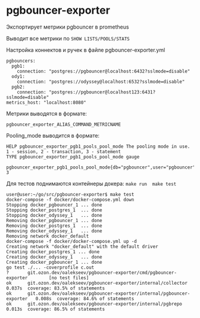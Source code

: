 
# pgbouncer-exporter  
Экспортирует метрики pgbouncer в prometheus

Выводит все метрики по <code>SHOW LISTS/POOLS/STATS</code>  
  
Настройка коннектов и ручек в файле pgbouncer-exporter.yml  

    pgbouncers:  
      pgb1:  
        connection: "postgres://pgbouncer@localhost:6432?sslmode=disable"  
      ody1:  
        connection: "postgres://odyssey@localhost:6532?sslmode=disable"  
      pgb2:  
        connection: "postgres://pgbouncer@localhost123:6431?sslmode=disable"  
    metrics_host: "localhost:8080"

Метрики выводятся в формате: 

    pgbouncer_exporter_ALIAS_COMMAND_METRICNAME

  
Pooling_mode выводится в формате:  

    HELP pgbouncer_exporter_pgb1_pools_pool_mode The pooling mode in use. 1 - session, 2 - transaction, 3 - statement  
    TYPE pgbouncer_exporter_pgb1_pools_pool_mode gauge  
          pgbouncer_exporter_pgb1_pools_pool_mode{db="pgbouncer",user="pgbouncer"} 3   

  
Для тестов поднимаются контейнеры докера:        `make run  make test`  


  

    user@user:~/go/src/pgbouncer-exporter$ make test  
    docker-compose -f docker/docker-compose.yml down  
    Stopping docker_pgbouncer_1 ... done  
    Stopping docker_postgres_1  ... done  
    Stopping docker_odyssey_1   ... done  
    Removing docker_pgbouncer_1 ... done  
    Removing docker_postgres_1  ... done  
    Removing docker_odyssey_1   ... done  
    Removing network docker_default  
    docker-compose -f docker/docker-compose.yml up -d  
    Creating network "docker_default" with the default driver  
    Creating docker_postgres_1 ... done  
    Creating docker_odyssey_1   ... done  
    Creating docker_pgbouncer_1 ... done  
    go test ./... -coverprofile c.out  
    ?       git.ozon.dev/oalekseev/pgbouncer-exporter/cmd/pgbouncer-exporter        [no test files]  
    ok      git.ozon.dev/oalekseev/pgbouncer-exporter/internal/collector    0.037s  coverage: 83.5% of statements  
    ok      git.ozon.dev/oalekseev/pgbouncer-exporter/internal/pgbouncer-exporter   0.008s  coverage: 84.6% of statements  
    ok      git.ozon.dev/oalekseev/pgbouncer-exporter/internal/pgbrepo      0.013s  coverage: 86.5% of statements  

